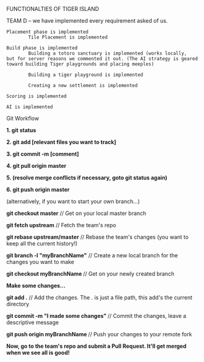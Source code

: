 
FUNCTIONALTIES OF TIGER ISLAND

TEAM D – we have implemented every requirement asked of us. 

	
	Placement phase is implemented	
			Tile Placement is implemented 
			
	Build phase is implemented 
			Building a totoro sanctuary is implemented (works locally,  but for server reasons we commented it out. (The AI strategy is geared toward building Tiger playgrounds and placing meeples)
			
			Building a tiger playground is implemented 
		
			Creating a new settlement is implemented 
		
	Scoring is implemented 	

	AI is implemented 













Git Workflow

<b>1. git status </b>

<b>2. git add [relevant files you want to track]</b>

<b>3. git commit -m [comment]</b>

<b>4. git pull origin master</b>

<b>5. (resolve merge conflicts if necessary, goto git status again) </b>

<b>6. git push origin master</b>



(alternatively, if you want to start your own branch...) 

<b>git checkout master</b> // Get on your local master branch

<b>git fetch upstream</b> // Fetch the team's repo

<b>git rebase upstream/master</b> // Rebase the team's changes (you want to keep all the current history!)

<b>git branch -l "myBranchName"</b> // Create a new local branch for the changes you want to make

<b>git checkout myBranchName </b>// Get on your newly created branch

<b>Make some changes...</b>

<b>git add .</b> // Add the changes. The . is just a file path, this add's the current directory

<b>git commit -m "I made some changes" </b>// Commit the changes, leave a descriptive message

<b>git push origin myBranchName </b>// Push your changes to your remote fork

<b>Now, go to the team's repo and submit a Pull Request. It'll get merged when we see all is good!</b>
